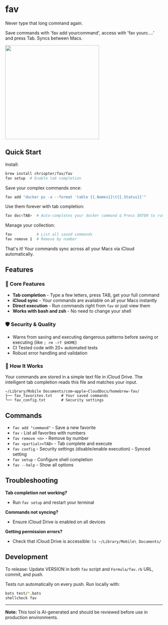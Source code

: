 # fav

Never type that long command again.

Save commands with 'fav add yourcommand', access with 'fav yourc....‘ and press Tab. Syncs between Macs. 

<img src="https://github.com/user-attachments/assets/2bd04cfe-9dff-4080-a8ca-2bfd0a3f5893" width="300">


## Quick Start

Install:
```bash
brew install chriopter/fav/fav
fav setup  # Enable tab completion
```

Save your complex commands once:
```bash
fav add "docker ps -a --format 'table {{.Names}}\t{{.Status}}'"
```

Use them forever with tab completion:
```bash
fav doc<TAB>  # Auto-completes your docker command & Press ENTER to run
```

Manage your collection:
```bash
fav           # List all saved commands
fav remove 1  # Remove by number
```

That's it! Your commands sync across all your Macs via iCloud automatically.

## Features

### 🚀 Core Features
- **Tab completion** - Type a few letters, press TAB, get your full command
- **iCloud sync** - Your commands are available on all your Macs instantly
- **Direct execution** - Run commands right from `fav` or just view them
- **Works with bash and zsh** - No need to change your shell

### 🛡️ Security & Quality
- Warns from saving and executing dangerous patterns before saving or executing (like `; rm -rf $HOME`)
- CI Tested code with 20+ automated tests
- Robust error handling and validation

### 📁 How It Works
Your commands are stored in a simple text file in iCloud Drive. The intelligent tab completion reads this file and matches your input.

```
~/Library/Mobile Documents/com~apple~CloudDocs/homebrew-fav/
├── fav_favorites.txt    # Your saved commands
└── fav_config.txt       # Security settings
```

## Commands

- `fav add "command"` - Save a new favorite
- `fav` - List all favorites with numbers  
- `fav remove <n>` - Remove by number
- `fav <partial><TAB>` - Tab complete and execute
- `fav config` - Security settings (disable/enable execution) - Synced setting
- `fav setup` - Configure shell completion
- `fav --help` - Show all options

## Troubleshooting

**Tab completion not working?** 
- Run `fav setup` and restart your terminal

**Commands not syncing?** 
- Ensure iCloud Drive is enabled on all devices

**Getting permission errors?** 
- Check that iCloud Drive is accessible: `ls ~/Library/Mobile\ Documents/`

## Development

To release: Update VERSION in both `fav` script and `Formula/fav.rb` URL, commit, and push.

Tests run automatically on every push. Run locally with:
```bash
bats test/*.bats
shellcheck fav
```

---

**Note:** This tool is AI-generated and should be reviewed before use in production environments.